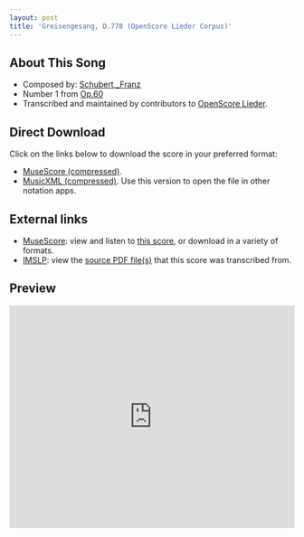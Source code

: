 ```yaml
---
layout: post
title: 'Greisengesang, D.778 (OpenScore Lieder Corpus)'
---
```


## About This Song

- Composed by: [Schubert,_Franz](https://fourscoreandmore.org/openscore/lieder/Schubert,_Franz)
- Number 1 from [Op.60](https://fourscoreandmore.org/openscore/lieder/Schubert,_Franz/Op.60)
- Transcribed and maintained by contributors to [OpenScore Lieder].

[OpenScore Lieder]: https://musescore.com/openscore-lieder-corpus

## Direct Download

Click on the links below to download the score in your preferred format:
- [MuseScore (compressed)](https://github.com/openscore/lieder/blob/main/scores/Schubert,_Franz/Op.60/1_Greisengesang,_D.778/lc4982505.mscz?raw=true).
- [MusicXML (compressed)](https://github.com/openscore/lieder/blob/main/scores/Schubert,_Franz/Op.60/1_Greisengesang,_D.778/lc4982505.mxl?raw=true). Use this version to open the file in other notation apps.

## External links

- [MuseScore]: view and listen to [this score][MuseScore], or download in a variety of formats.
- [IMSLP]: view the [source PDF file(s)][IMSLP] that this score was transcribed from.

[MuseScore]: https://musescore.com/score/4982505
[IMSLP]: https://imslp.org/wiki/Special:ReverseLookup/61117

## Preview

<iframe width="100%" height="394" src="https://musescore.com/openscore-lieder-corpus/scores/4982505/embed" frameborder="0" allowfullscreen allow="autoplay; fullscreen"></iframe>
